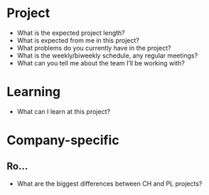 # Project
- What is the expected project length?
- What is expected from me in this project?
- What problems do you currently have in the project?
- What is the weekly/biweekly schedule, any regular meetings?
- What can you tell me about the team I’ll be working with?


# Learning
- What can I learn at this project?



# Company-specific

## Ro...
- What are the biggest differences between CH and PL projects?
